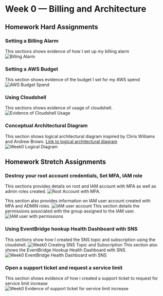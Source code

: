# Week 0 — Billing and Architecture
## Homework Hard Assignments
### Setting a Billing Alarm
This sections shows evidence of how I set up my billing alarm
![Billing Alarm](screenshots/week0_aws_billing_alarm.png)

### Setting a AWS Budget
This section shows evidence of the budget I set for my AWS spend
![AWS Budget Spend](screenshots/week0_aws_budget.png)

### Using Cloudshell
This sections shows evidence of usage of cloudshell.
![Evidence of Cloudshell Usage](screenshots/week0_aws_cloud_shell.png)

### Conceptual Architectural Diagram
This section shows logical architectural diagram inspired by Chris Williams and Andrew Brown.
[Link to logical architectural diagram](https://lucid.app/lucidchart/0e3bcaf8-44a0-4c9e-85dd-ce36f4c06341/edit?viewport_loc=-183%2C22%2C2560%2C1116%2C0_0&invitationId=inv_483a6ca7-bfda-46e4-9795-e1c0f6e251ad)
![Week0 Logical Diagram](screenshots/Week0_Logical_Diagram.png)






## Homework Stretch Assignments
### Destroy your root account credentials, Set MFA, IAM role
This sections provides details on root and IAM account with MFA as well as admin roles created.
![Root Account with MFA](screenshots/week0_root_user_mfa.png).

This section also provides information on IAM user account created with MFA and ADMIN roles.
![IAM user account](screenshots/week0_iam_admin_user.png)
This section details the permissions associated with the group assigned to the IAM user.
![IAM user with permissions](screenshots/week0_iam_admin_user_with_permission.png)

### Using EventBridge hookup Health Dashboard with SNS
This sections show how I created the SNS topic and subscription using the cloudshell.
![Week0 Creating SNS Topic and Subscription](screenshots/week0-sns-alarms.png)
This section also shows the EventBridge Hookup Health Dashboard with SNS.
![Week0 EventBridge Health Dashboard with SNS](screenshots/week0_eventbridge_with_sns.png)

### Open a support ticket and request a service limit
This section shows evidence of how i created a support ticket to request for service limit increase
![Week0 Evidence of support ticket for service limit increase](screenshots/week0_support_ticket.png)

